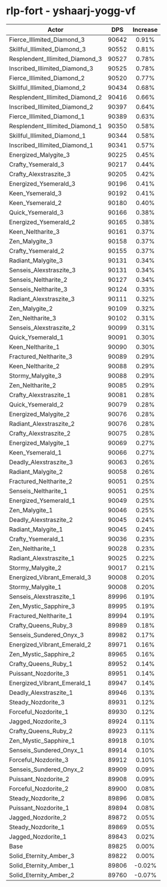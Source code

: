 # rlp-fort - yshaarj-yogg-vf
| Actor | DPS | Increase |
|---|:---:|:---:|
|Fierce_Illimited_Diamond_3|90642|0.91%|
|Skillful_Illimited_Diamond_3|90552|0.81%|
|Resplendent_Illimited_Diamond_3|90527|0.78%|
|Inscribed_Illimited_Diamond_3|90525|0.78%|
|Fierce_Illimited_Diamond_2|90520|0.77%|
|Skillful_Illimited_Diamond_2|90434|0.68%|
|Resplendent_Illimited_Diamond_2|90416|0.66%|
|Inscribed_Illimited_Diamond_2|90397|0.64%|
|Fierce_Illimited_Diamond_1|90389|0.63%|
|Resplendent_Illimited_Diamond_1|90350|0.58%|
|Skillful_Illimited_Diamond_1|90344|0.58%|
|Inscribed_Illimited_Diamond_1|90341|0.57%|
|Energized_Malygite_3|90225|0.45%|
|Crafty_Ysemerald_3|90217|0.44%|
|Crafty_Alexstraszite_3|90205|0.42%|
|Energized_Ysemerald_3|90196|0.41%|
|Keen_Ysemerald_3|90192|0.41%|
|Keen_Ysemerald_2|90180|0.40%|
|Quick_Ysemerald_3|90166|0.38%|
|Energized_Ysemerald_2|90165|0.38%|
|Keen_Neltharite_3|90161|0.37%|
|Zen_Malygite_3|90158|0.37%|
|Crafty_Ysemerald_2|90155|0.37%|
|Radiant_Malygite_3|90131|0.34%|
|Senseis_Alexstraszite_3|90131|0.34%|
|Senseis_Neltharite_2|90127|0.34%|
|Senseis_Neltharite_3|90124|0.33%|
|Radiant_Alexstraszite_3|90111|0.32%|
|Zen_Malygite_2|90109|0.32%|
|Zen_Neltharite_3|90102|0.31%|
|Senseis_Alexstraszite_2|90099|0.31%|
|Quick_Ysemerald_1|90091|0.30%|
|Keen_Neltharite_1|90090|0.30%|
|Fractured_Neltharite_3|90089|0.29%|
|Keen_Neltharite_2|90088|0.29%|
|Stormy_Malygite_3|90088|0.29%|
|Zen_Neltharite_2|90085|0.29%|
|Crafty_Alexstraszite_1|90081|0.28%|
|Quick_Ysemerald_2|90079|0.28%|
|Energized_Malygite_2|90076|0.28%|
|Radiant_Alexstraszite_2|90076|0.28%|
|Crafty_Alexstraszite_2|90075|0.28%|
|Energized_Malygite_1|90069|0.27%|
|Keen_Ysemerald_1|90066|0.27%|
|Deadly_Alexstraszite_3|90063|0.26%|
|Radiant_Malygite_2|90058|0.26%|
|Fractured_Neltharite_2|90051|0.25%|
|Senseis_Neltharite_1|90051|0.25%|
|Energized_Ysemerald_1|90049|0.25%|
|Zen_Malygite_1|90046|0.25%|
|Deadly_Alexstraszite_2|90045|0.24%|
|Radiant_Malygite_1|90045|0.24%|
|Crafty_Ysemerald_1|90036|0.23%|
|Zen_Neltharite_1|90028|0.23%|
|Radiant_Alexstraszite_1|90025|0.22%|
|Stormy_Malygite_2|90017|0.21%|
|Energized_Vibrant_Emerald_3|90008|0.20%|
|Stormy_Malygite_1|90008|0.20%|
|Senseis_Alexstraszite_1|89996|0.19%|
|Zen_Mystic_Sapphire_3|89995|0.19%|
|Fractured_Neltharite_1|89994|0.19%|
|Crafty_Queens_Ruby_3|89989|0.18%|
|Senseis_Sundered_Onyx_3|89982|0.17%|
|Energized_Vibrant_Emerald_2|89971|0.16%|
|Zen_Mystic_Sapphire_2|89965|0.16%|
|Crafty_Queens_Ruby_1|89952|0.14%|
|Puissant_Nozdorite_3|89951|0.14%|
|Energized_Vibrant_Emerald_1|89947|0.14%|
|Deadly_Alexstraszite_1|89946|0.13%|
|Steady_Nozdorite_3|89931|0.12%|
|Forceful_Nozdorite_1|89930|0.12%|
|Jagged_Nozdorite_3|89924|0.11%|
|Crafty_Queens_Ruby_2|89923|0.11%|
|Zen_Mystic_Sapphire_1|89918|0.10%|
|Senseis_Sundered_Onyx_1|89914|0.10%|
|Forceful_Nozdorite_3|89912|0.10%|
|Senseis_Sundered_Onyx_2|89909|0.09%|
|Puissant_Nozdorite_2|89908|0.09%|
|Forceful_Nozdorite_2|89900|0.08%|
|Steady_Nozdorite_2|89896|0.08%|
|Puissant_Nozdorite_1|89894|0.08%|
|Jagged_Nozdorite_2|89872|0.05%|
|Steady_Nozdorite_1|89869|0.05%|
|Jagged_Nozdorite_1|89843|0.02%|
|Base|89825|0.00%|
|Solid_Eternity_Amber_3|89822|0.00%|
|Solid_Eternity_Amber_1|89806|-0.02%|
|Solid_Eternity_Amber_2|89760|-0.07%|
